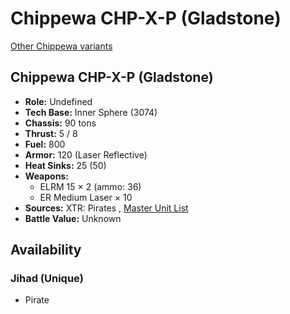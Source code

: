 # Chippewa CHP-X-P (Gladstone) 

[Other Chippewa variants](../chippewa.md) 

## Chippewa CHP-X-P (Gladstone) 

- **Role:** Undefined 
- **Tech Base:** Inner Sphere (3074) 
- **Chassis:** 90 tons 
- **Thrust:** 5 / 8 
- **Fuel:** 800 
- **Armor:** 120 (Laser Reflective) 
- **Heat Sinks:** 25 (50) 
- **Weapons:** 
  - ELRM 15 × 2 (ammo: 36) 
  - ER Medium Laser × 10 
- **Sources:** XTR: Pirates , [Master Unit List](http://masterunitlist.info/Unit/Details/589) 
- **Battle Value:** Unknown 

## Availability 

### Jihad (Unique) 

- Pirate 

